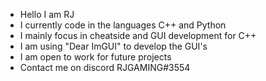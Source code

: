 - Hello I am RJ
- I currently code in the languages C++ and Python
- I mainly focus in cheatside and GUI development for C++
- I am using "Dear ImGUI" to develop the GUI's
- I am open to work for future projects
- Contact me on discord RJGAMING#3554

<!---
RJGaming2006/RJGaming2006 is a ✨ special ✨ repository because its `README.md` (this file) appears on your GitHub profile.
You can click the Preview link to take a look at your changes.
--->
